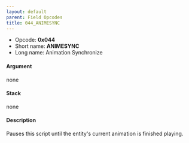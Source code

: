 ```yaml
---
layout: default
parent: Field Opcodes
title: 044_ANIMESYNC
---
```


-   Opcode: **0x044**
-   Short name: **ANIMESYNC**
-   Long name: Animation Synchronize

#### Argument

none

#### Stack

none

#### Description

Pauses this script until the entity's current animation is finished playing.
